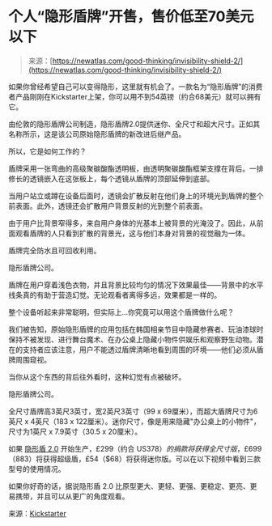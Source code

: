 <!--yml

category: 未分类

date: 2024-05-29 12:47:59

-->

# 个人“隐形盾牌”开售，售价低至70美元以下

> 来源：[https://newatlas.com/good-thinking/invisibility-shield-2/](https://newatlas.com/good-thinking/invisibility-shield-2/)

如果你曾经希望自己可以变得隐形，这里就有机会了。一款名为“隐形盾牌”的消费者产品刚刚在Kickstarter上架，你可以用不到54英镑（约合68美元）就可以拥有它。

由伦敦的隐形盾牌公司制造，隐形盾牌2.0提供迷你、全尺寸和超大尺寸。正如其名称所示，这是该公司原始隐形盾牌的新改进后继产品。

所以，它是如何工作的？

盾牌采用一张弯曲的高级聚碳酸酯透明板，由透明聚碳酸酯框架支撑在背后。一排修长的透镜嵌入在这张板上，每个透镜从盾牌的顶部延伸到底部。

当用户站立或蹲在设备后面时，透镜会扩散反射在他们身上的环境光到盾牌的整个前表面。此外，透镜还会扩散用户背景反射的光到整个前表面。

由于用户比背景窄得多，来自用户身体的光基本上被背景的光淹没了。因此，从前面观看盾牌的人只看到扩散的背景光，这与他们本身对背景的视觉融为一体。

盾牌完全防水且可回收利用。

隐形盾牌公司。

盾牌在用户穿着浅色衣物，并且背景比较均匀的情况下效果最佳——背景中的水平线条真的有助于营造幻觉。无论观看者离得多远，效果都是一样的。

整个设备听起来非常聪明，但实际上...你究竟可以用这个盾牌做什么呢？

我们被告知，原始隐形盾牌的应用包括在韩国相亲节目中隐藏参赛者、玩油漆球时保持不被发现、进行舞台魔术、在办公桌上隐藏小物件供娱乐和观察野生动物。潜在的支持者应该注意，用户不能透过盾牌清晰地看到周围的环境——他们必须从盾牌周围窥视。

当你从这个东西的背后往外看时，这种幻觉有点被破坏。

隐形盾牌公司。

全尺寸盾牌高3英尺3英寸，宽2英尺3英寸（99 x 69厘米），而超大盾牌尺寸为6英尺 x 4英尺（183 x 122厘米）。迷你尺寸，像是用来隐藏"办公桌上的小物件"，尺寸为1英尺 x 7.9英寸（30.5 x 20厘米）。

如果 [隐形盾 2.0](https://www.kickstarter.com/projects/invisibility-shield/invisibility-shield-2/) 开始生产，£299（约合 US$378）的捐款将获得全尺寸版，£699（$883）将获得超级盾，£54（$68）将获得迷你版。可以在以下视频中看到三款型号的使用情况。

如果你好奇的话，据说隐形盾 2.0 比原型更大、更轻、更强、更稳定、更亮、更易携带，并且可以从更广的角度观看。

来源：[Kickstarter](https://www.kickstarter.com/projects/invisibility-shield/invisibility-shield-2/)
